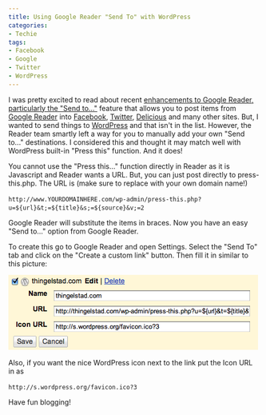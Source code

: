 ```yaml
---
title: Using Google Reader "Send To" with WordPress
categories:
- Techie
tags:
- Facebook
- Google
- Twitter
- WordPress
---
```


I was pretty excited to read about recent [enhancements to Google Reader, particularly the "Send to..."](http://googlereader.blogspot.com/2009/08/flurry-of-features-for-feed-readers.html) feature that allows you to post items from [Google Reader](http://www.google.com/reader/) into [Facebook](http://www.facebook.com/), [Twitter](http://twitter.com/), [Delicious](http://www.delicious.com/) and many other sites.
But, I wanted to send things to [WordPress](http://www.wordpress.org/) and that isn't in the list. However, the Reader team smartly left a way for you to manually add your own "Send to..." destinations. I considered this and thought it may match well with WordPress built-in "Press this" function. And it does!

You cannot use the "Press this..." function directly in Reader as it is Javascript and Reader wants a URL. But, you can just post directly to press-this.php. The URL is (make sure to replace with your own domain name!)

`http://www.YOURDOMAINHERE.com/wp-admin/press-this.php?u=${url}&t;=${title}&s;=${source}&v;=2`

Google Reader will substitute the items in braces. Now you have an easy "Send to..." option from Google Reader.

To create this go to Google Reader and open Settings. Select the "Send To" tab and click on the "Create a custom link" button. Then fill it in similar to this picture:

![google-reader-send-to-for-wordpress2](/assets/posts/2009/google-reader-send-to-for-wordpress2.png)

Also, if you want the nice WordPress icon next to the link put the Icon URL in as

`http://s.wordpress.org/favicon.ico?3`

Have fun blogging!
